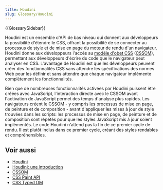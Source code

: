 ```yaml
---
title: Houdini
slug: Glossary/Houdini
---
```


{{GlossarySidebar}}

Houdini est un ensemble d'API de bas niveau qui donnent aux développeurs la possibilité d'étendre le CSS, offrant la possibilité de se connecter au processus de style et de mise en page du moteur de rendu d'un navigateur. Houdini donne aux développeurs l'accès au [modèle d'obet CSS](/fr/docs/Web/API/CSS_Object_Model) ([CSSOM](/fr/docs/Glossary/CSSOM)), permettant aux développeurs d'écrire du code que le navigateur peut analyser en CSS. L'avantage de Houdini est que les développeurs peuvent créer des fonctionnalités CSS sans attendre les spécifications des normes Web pour les définir et sans attendre que chaque navigateur implémente complètement les fonctionnalités.

Bien que de nombreuses fonctionnalités activées par Houdini puissent être créées avec JavaScript, l'interaction directe avec le CSSOM avant l'activation de JavaScript permet des temps d'analyse plus rapides. Les navigateurs créent le CSSOM - y compris les processus de mise en page, de peinture et de composition - avant d'appliquer les mises à jour de style trouvées dans les scripts: les processus de mise en page, de peinture et de composition sont répétés pour que les styles JavaScript mis à jour soient implémentés. Le code Houdini n'attend pas la fin de ce premier cycle de rendu. Il est plutôt inclus dans ce premier cycle, créant des styles rendables et compréhensibles.

## Voir aussi

- [Houdini](/fr/docs/Web/Houdini)
- [Houdini: une introduction](/fr/docs/Web/Houdini/learn)
- [CSSOM](/fr/docs/Web/API/CSS_Object_Model)
- [CSS Paint API](/fr/docs/Web/API/CSS_Painting_API)
- [CSS Typed OM](/fr/docs/Web/CSS_Typed_OM)
